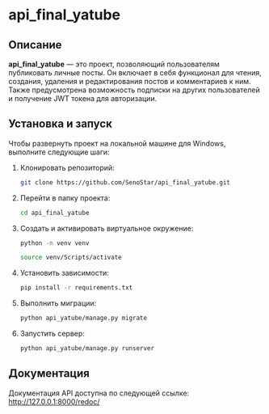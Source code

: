 # api_final_yatube

## Описание
**api_final_yatube** — это проект, позволяющий пользователям публиковать личные посты. Он включает в себя функционал для чтения, создания, удаления и редактирования постов и комментариев к ним. Также предусмотрена возможность подписки на других пользователей и получение JWT токена для авторизации.

## Установка и запуск

Чтобы развернуть проект на локальной машине для Windows, выполните следующие шаги:

1. Клонировать репозиторий:
   ```bash
   git clone https://github.com/SenoStar/api_final_yatube.git
   ```
2. Перейти в папку проекта:
   ```bash
   cd api_final_yatube
   ```
3. Создать и активировать виртуальное окружение:
   ```bash
   python -m venv venv
   ```
   ```bash
   source venv/Scripts/activate
   ```
4. Установить зависимости:
   ```bash
   pip install -r requirements.txt
   ```
5. Выполнить миграции:
   ```bash
   python api_yatube/manage.py migrate
   ```
6. Запустить сервер:
   ```bash
   python api_yatube/manage.py runserver
   ```
## Документация
Документация API доступна по следующей ссылке: http://127.0.0.1:8000/redoc/
